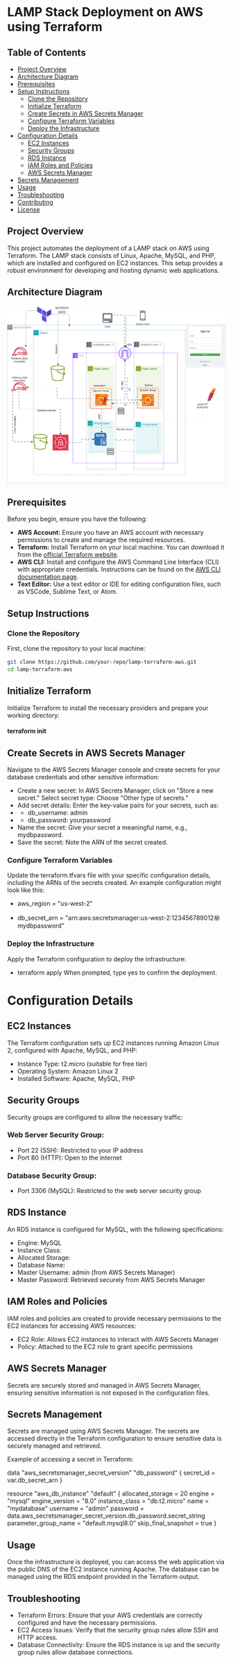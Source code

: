 # LAMP Stack Deployment on AWS using Terraform

## Table of Contents

- [Project Overview](#project-overview)
- [Architecture Diagram](#architecture-diagram)
- [Prerequisites](#prerequisites)
- [Setup Instructions](#setup-instructions)
  - [Clone the Repository](#clone-the-repository)
  - [Initialize Terraform](#initialize-terraform)
  - [Create Secrets in AWS Secrets Manager](#create-secrets-in-aws-secrets-manager)
  - [Configure Terraform Variables](#configure-terraform-variables)
  - [Deploy the Infrastructure](#deploy-the-infrastructure)
- [Configuration Details](#configuration-details)
  - [EC2 Instances](#ec2-instances)
  - [Security Groups](#security-groups)
  - [RDS Instance](#rds-instance)
  - [IAM Roles and Policies](#iam-roles-and-policies)
  - [AWS Secrets Manager](#aws-secrets-manager)
- [Secrets Management](#secrets-management)
- [Usage](#usage)
- [Troubleshooting](#troubleshooting)
- [Contributing](#contributing)
- [License](#license)

## Project Overview

This project automates the deployment of a LAMP stack on AWS using Terraform. The LAMP stack consists of Linux, Apache, MySQL, and PHP, which are installed and configured on EC2 instances. This setup provides a robust environment for developing and hosting dynamic web applications.

## Architecture Diagram

![Architecture Diagram](./image/LAMB-Server.drawio.png)

## Prerequisites

Before you begin, ensure you have the following:

- **AWS Account:** Ensure you have an AWS account with necessary permissions to create and manage the required resources.
- **Terraform:** Install Terraform on your local machine. You can download it from the [official Terraform website](https://www.terraform.io/downloads.html).
- **AWS CLI:** Install and configure the AWS Command Line Interface (CLI) with appropriate credentials. Instructions can be found on the [AWS CLI documentation page](https://docs.aws.amazon.com/cli/latest/userguide/install-cliv2.html).
- **Text Editor:** Use a text editor or IDE for editing configuration files, such as VSCode, Sublime Text, or Atom.

## Setup Instructions

### Clone the Repository

First, clone the repository to your local machine:

```sh
git clone https://github.com/your-repo/lamp-terraform-aws.git
cd lamp-terraform-aws
```

## Initialize Terraform

Initialize Terraform to install the necessary providers and prepare your working directory:

#### terraform init

## Create Secrets in AWS Secrets Manager

Navigate to the AWS Secrets Manager console and create secrets for your database credentials and other sensitive information:

- Create a new secret: In AWS Secrets Manager, click on "Store a new secret."
  Select secret type: Choose "Other type of secrets."
- Add secret details: Enter the key-value pairs for your secrets, such as:
- - db_username: admin
- - db_password: yourpassword
- Name the secret: Give your secret a meaningful name, e.g., mydbpassword.
- Save the secret: Note the ARN of the secret created.

### Configure Terraform Variables

Update the terraform.tfvars file with your specific configuration details, including the ARNs of the secrets created. An example configuration might look like this:

- aws_region = "us-west-2"

- db_secret_arn = "arn:aws:secretsmanager:us-west-2:123456789012:secret:mydbpassword"

### Deploy the Infrastructure

Apply the Terraform configuration to deploy the infrastructure:

- terraform apply
  When prompted, type yes to confirm the deployment.

# Configuration Details

## EC2 Instances

The Terraform configuration sets up EC2 instances running Amazon Linux 2, configured with Apache, MySQL, and PHP:

- Instance Type: t2.micro (suitable for free tier)
- Operating System: Amazon Linux 2
- Installed Software: Apache, MySQL, PHP

## Security Groups

Security groups are configured to allow the necessary traffic:

### Web Server Security Group:

- Port 22 (SSH): Restricted to your IP address
- Port 80 (HTTP): Open to the internet

### Database Security Group:

- Port 3306 (MySQL): Restricted to the web server security group

## RDS Instance

An RDS instance is configured for MySQL, with the following specifications:

- Engine: MySQL
- Instance Class:
- Allocated Storage:
- Database Name:
- Master Username: admin (from AWS Secrets Manager)
- Master Password: Retrieved securely from AWS Secrets Manager

## IAM Roles and Policies

IAM roles and policies are created to provide necessary permissions to the EC2 instances for accessing AWS resources:

- EC2 Role: Allows EC2 instances to interact with AWS Secrets Manager
- Policy: Attached to the EC2 role to grant specific permissions

## AWS Secrets Manager

Secrets are securely stored and managed in AWS Secrets Manager, ensuring sensitive information is not exposed in the configuration files.

## Secrets Management

Secrets are managed using AWS Secrets Manager. The secrets are accessed directly in the Terraform configuration to ensure sensitive data is securely managed and retrieved.

Example of accessing a secret in Terraform:

data "aws_secretsmanager_secret_version" "db_password" {
secret_id = var.db_secret_arn
}

resource "aws_db_instance" "default" {
allocated_storage = 20
engine = "mysql"
engine_version = "8.0"
instance_class = "db.t2.micro"
name = "mydatabase"
username = "admin"
password = data.aws_secretsmanager_secret_version.db_password.secret_string
parameter_group_name = "default.mysql8.0"
skip_final_snapshot = true
}

## Usage

Once the infrastructure is deployed, you can access the web application via the public DNS of the EC2 instance running Apache. The database can be managed using the RDS endpoint provided in the Terraform output.

## Troubleshooting

- Terraform Errors: Ensure that your AWS credentials are correctly configured and have the necessary permissions.
- EC2 Access Issues: Verify that the security group rules allow SSH and HTTP access.
- Database Connectivity: Ensure the RDS instance is up and the security group rules allow database connections.
